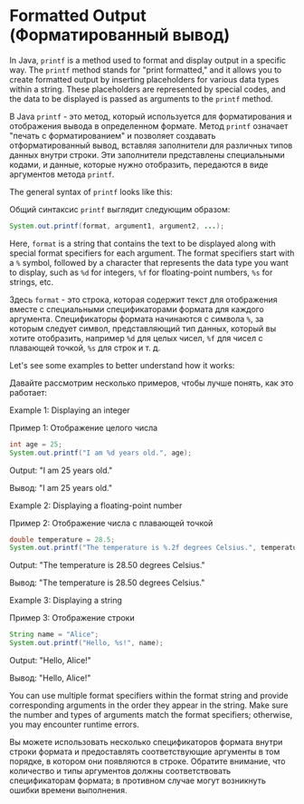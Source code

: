 # Formatted Output (Форматированный вывод)

In Java, `printf` is a method used to format and display output in a specific way. The `printf` method stands for "print formatted," and it allows you to create formatted output by inserting placeholders for various data types within a string. These placeholders are represented by special codes, and the data to be displayed is passed as arguments to the `printf` method.

В Java `printf` - это метод, который используется для форматирования и отображения вывода в определенном формате. Метод `printf` означает "печать с форматированием" и позволяет создавать отформатированный вывод, вставляя заполнители для различных типов данных внутри строки. Эти заполнители представлены специальными кодами, и данные, которые нужно отобразить, передаются в виде аргументов метода `printf`.

The general syntax of `printf` looks like this:

Общий синтаксис `printf` выглядит следующим образом:

```java
System.out.printf(format, argument1, argument2, ...);
```

Here, `format` is a string that contains the text to be displayed along with special format specifiers for each argument. The format specifiers start with a `%` symbol, followed by a character that represents the data type you want to display, such as `%d` for integers, `%f` for floating-point numbers, `%s` for strings, etc.

Здесь `format` - это строка, которая содержит текст для отображения вместе с специальными спецификаторами формата для каждого аргумента. Спецификаторы формата начинаются с символа `%`, за которым следует символ, представляющий тип данных, который вы хотите отобразить, например `%d` для целых чисел, `%f` для чисел с плавающей точкой, `%s` для строк и т. д.

Let's see some examples to better understand how it works:

Давайте рассмотрим несколько примеров, чтобы лучше понять, как это работает:

Example 1: Displaying an integer

Пример 1: Отображение целого числа
```java
int age = 25;
System.out.printf("I am %d years old.", age);
```
Output: "I am 25 years old."

Вывод: "I am 25 years old."

Example 2: Displaying a floating-point number

Пример 2: Отображение числа с плавающей точкой
```java
double temperature = 28.5;
System.out.printf("The temperature is %.2f degrees Celsius.", temperature);
```
Output: "The temperature is 28.50 degrees Celsius."

Вывод: "The temperature is 28.50 degrees Celsius."

Example 3: Displaying a string

Пример 3: Отображение строки
```java
String name = "Alice";
System.out.printf("Hello, %s!", name);
```
Output: "Hello, Alice!"

Вывод: "Hello, Alice!"

You can use multiple format specifiers within the format string and provide corresponding arguments in the order they appear in the string. Make sure the number and types of arguments match the format specifiers; otherwise, you may encounter runtime errors.

Вы можете использовать несколько спецификаторов формата внутри строки формата и предоставлять соответствующие аргументы в том порядке, в котором они появляются в строке. Обратите внимание, что количество и типы аргументов должны соответствовать спецификаторам формата; в противном случае могут возникнуть ошибки времени выполнения.
